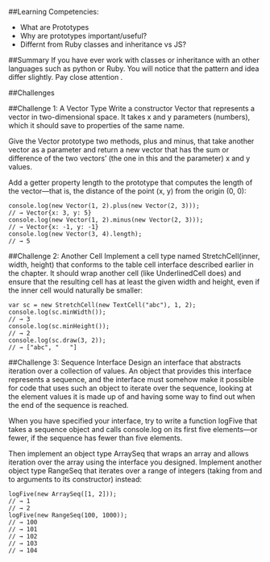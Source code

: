 ##Learning Competencies:
* What are Prototypes
* Why are prototypes important/useful?
* Differnt from Ruby classes and inheritance vs JS?

##Summary
If you have ever work with classes or inheritance with an other languages such as python or Ruby. You will notice that the pattern and idea differ slightly. Pay close attention .

##Challenges

##Challenge 1: A Vector Type
Write a constructor Vector that represents a vector in two-dimensional space. It takes x and y parameters (numbers), which it should save to properties of the same name.

Give the Vector prototype two methods, plus and minus, that take another vector as a parameter and return a new vector that has the sum or difference of the two vectors’ (the one in this and the parameter) x and y values.

Add a getter property length to the prototype that computes the length of the vector—that is, the distance of the point (x, y) from the origin (0, 0):

```
console.log(new Vector(1, 2).plus(new Vector(2, 3)));
// → Vector{x: 3, y: 5}
console.log(new Vector(1, 2).minus(new Vector(2, 3)));
// → Vector{x: -1, y: -1}
console.log(new Vector(3, 4).length);
// → 5
```

##Challenge 2: Another Cell
Implement a cell type named StretchCell(inner, width, height) that conforms to the table cell interface described earlier in the chapter. It should wrap another cell (like UnderlinedCell does) and ensure that the resulting cell has at least the given width and height, even if the inner cell would naturally be smaller:

```
var sc = new StretchCell(new TextCell("abc"), 1, 2);
console.log(sc.minWidth());
// → 3
console.log(sc.minHeight());
// → 2
console.log(sc.draw(3, 2));
// → ["abc", "   "]
```

##Challenge 3: Sequence Interface
Design an interface that abstracts iteration over a collection of values. An object that provides this interface represents a sequence, and the interface must somehow make it possible for code that uses such an object to iterate over the sequence, looking at the element values it is made up of and having some way to find out when the end of the sequence is reached.

When you have specified your interface, try to write a function logFive that takes a sequence object and calls console.log on its first five elements—or fewer, if the sequence has fewer than five elements.

Then implement an object type ArraySeq that wraps an array and allows iteration over the array using the interface you designed. Implement another object type RangeSeq that iterates over a range of integers (taking from and to arguments to its constructor) instead:

```
logFive(new ArraySeq([1, 2]));
// → 1
// → 2
logFive(new RangeSeq(100, 1000));
// → 100
// → 101
// → 102
// → 103
// → 104
```